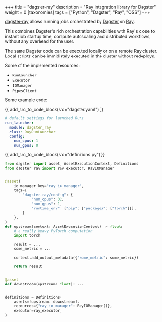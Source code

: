 +++
title = "dagster-ray"
description = "Ray integration library for Dagster"
weight = 0
[taxonomies]
tags = ["Python", "Dagster", "Ray", "OSS"]
+++

[dagster-ray](https://github.com/danielgafni/dagster-ray) allows running jobs orchestrated by [Dagster](https://dagster.io/) on [Ray](https://www.ray.io/).

This combines Dagster's rich orchestration capabilities with Ray's close to instant job startup time, compute autoscaling and distributed workflows, without any overhead for the user.

The same Dagster code can be executed locally or on a remote Ray cluster. Local scripts can be immidiately executed in the cluster without redeploys. 

Some of the implemented resources:
- `RunLauncher`
- `Executor`
- `IOManager`
- `PipesClient` 

Some example code:


{{ add_src_to_code_block(src="dagster.yaml") }}
```yaml
# default settings for launched Runs
run_launcher:
  module: dagster_ray
  class: RayRunLauncher
  config:
    num_cpus: 1
    num_gpus: 0
```


{{ add_src_to_code_block(src="definitions.py") }}
```python
from dagster import asset, AssetExecutionContext, Definitions
from dagster_ray import ray_executor, RayIOManager


@asset(
    io_manager_key="ray_io_manager",
    tags={
        "dagster-ray/config": {
            "num_cpus": 32,
            "num_gpus": 1,
            "runtime_env": {"pip": {"packages": ["torch"]}},
        }
    },
)
def upstream(context: AssetExecutionContext) -> float:
    # a really heavy PyTorch computation
    import torch

    result = ...
    some_metric = ...

    context.add_output_metadata({"some_metric": some_metric})

    return result


@asset
def downstream(upstream: float): ...


definitions = Definitions(
    assets=[upstream, downstream],
    resources={"ray_io_manager": RayIOManager()},
    executor=ray_executor,
)
```
